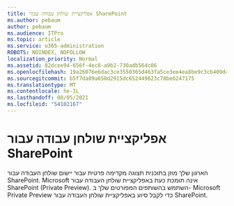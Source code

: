 ```yaml
---
title: אפליקציית שולחן עבודה עבור SharePoint
ms.author: pebaum
author: pebaum
ms.audience: ITPro
ms.topic: article
ms.service: o365-administration
ROBOTS: NOINDEX, NOFOLLOW
localization_priority: Normal
ms.assetid: 82dcee94-656f-4ec8-a9b2-730adb564c06
ms.openlocfilehash: 19a26076e6dac3ce3550365d463fa5ce3ee4ea8be9c3cb409d4dd69f19f021ab
ms.sourcegitcommit: b5f7da89a650d2915dc652449623c78be6247175
ms.translationtype: MT
ms.contentlocale: he-IL
ms.lasthandoff: 08/05/2021
ms.locfileid: "54102167"
---
```

# <a name="desktop-app-for-sharepoint"></a>אפליקציית שולחן עבודה עבור SharePoint

הארגון שלך מוזן בתוכנית תצוגה מקדימה פרטית עבור יישום שולחן העבודה עבור SharePoint. Microsoft אינה תומכת כעת באפליקציית שולחן העבודה עבור SharePoint (Private Preview). השתמש בהשותפים המפורטים שלך ב- Microsoft Private Preview כדי לקבל סיוע באפליקציית שולחן העבודה עבור SharePoint.
